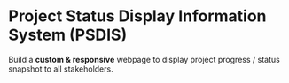 # Project Status Display Information System (PSDIS)
Build a **custom & responsive** webpage to display project progress / status snapshot to all stakeholders. 
